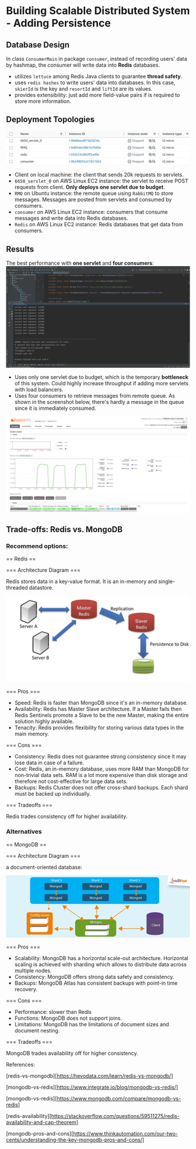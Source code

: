 # Building Scalable Distributed System - Adding Persistence

## Database Design
In class `ConsumerMain` in package `consumer`, instead of recording users' data by hashmap, the consumer will write data into **Redis** databases.

- utilizes `lettuce` among Redis Java clients to guarantee **thread safety**.
- uses `redis hashes` to write users' data into databases. In this case, `skierId` is the key and `resortId` and `liftId` are its values.
- provides extensibility: just add more field-value pairs if is required to store more information.


## Deployment Topologies
![deployment](https://github.com/thisIsGloriaWu/DistributedSystem/blob/main/6650_a3/test%20results/deployment.PNG)

- Client on local machine: the client that sends 20k requests to servlets.
- `6650_servlet_0` on AWS Linux EC2 instance: the servlet to receive POST requests from client. **Only deploys one servlet due to budget**.
- `RMQ` on Ubuntu instance: the remote queue using `RabbitMQ` to store messages. Messages are posted from servlets and consumed by consumers.
- `consumer` on AWS Linux EC2 instance: consumers that consume messages and write data into Redis databases.
- `Redis` on AWS Linux EC2 instance: Redis databases that get data from consumers.


## Results

The best performance with **one servlet** and **four consumers**:
![performance](https://github.com/thisIsGloriaWu/DistributedSystem/blob/main/6650_a3/test%20results/client.PNG)

- Uses only one servlet due to budget, which is the temporary **bottleneck** of this system. Could highly increase throughput if adding more servlets with load balancers.
- Uses four consumers to retrieve messages from remote queue. As shown in the screenshot below, there's hardly a message in the queue since it is immediately consumed.

![RMQ](https://github.com/thisIsGloriaWu/DistributedSystem/blob/main/6650_a3/test%20results/RMQ.PNG)



## Trade-offs: Redis vs. MongoDB

### Recommend options:

== Redis ==

=== Architecture Diagram ===

Redis stores data in a key-value format. It is an in-memory and single-threaded datastore.

![Redis](https://github.com/thisIsGloriaWu/DistributedSystem/blob/main/6650_a3/redis-architecture.png)

=== Pros ===

- Speed: Redis is faster than MongoDB since it's an in-memory database.
- Availability: Redis has Master Slave architecture. If a Master fails then Redis Sentinels promote a Slave to be the new Master, making the entire solution highly available.
- Tenacity: Redis provides flexibility for storing various data types in the main memory.

=== Cons ===

- Consistency: Redis does not guarantee strong consistency since it may lose data in case of a failure.
- Cost: Redis, an in-memory database, uses more RAM than MongoDB for non-trivial data sets. RAM is a lot more expensive than disk storage and therefore not cost-effective for large data sets.
- Backups: Redis Cluster does not offer cross-shard backups. Each shard must be backed up individually.

=== Tradeoffs ===

Redis trades consistency off for higher availability.

### Alternatives

== MongoDB ==

=== Architecture Diagram ===

a document-oriented database:

![MongoDB](https://github.com/thisIsGloriaWu/DistributedSystem/blob/main/6650_a3/mongodb-architecture.png)

=== Pros ===

- Scalability: MongoDB has a horizontal scale-out architecture. Horizontal scaling is achieved with sharding which allows to distribute data across multiple nodes.
- Consistency: MongoDB offers strong data safety and consistency.
- Backups: MongoDB Atlas has consistent backups with point-in time recovery.

=== Cons ===

- Performance: slower than Redis
- Functions: MongoDB does not support joins.
- Limitations: MongoDB has the limitations of document sizes and document nesting.

=== Tradeoffs ===

MongoDB trades availability off for higher consistency.

References:

[redis-vs-mongodb][https://hevodata.com/learn/redis-vs-mongodb/]

[mongodb-vs-redis][https://www.integrate.io/blog/mongodb-vs-redis/]

[mongodb-vs-redis][https://www.mongodb.com/compare/mongodb-vs-redis]

[redis-availability][https://stackoverflow.com/questions/59511275/redis-availability-and-cap-theorem]

[mongodb-pros-and-cons][https://www.thinkautomation.com/our-two-cents/understanding-the-key-mongodb-pros-and-cons/]


